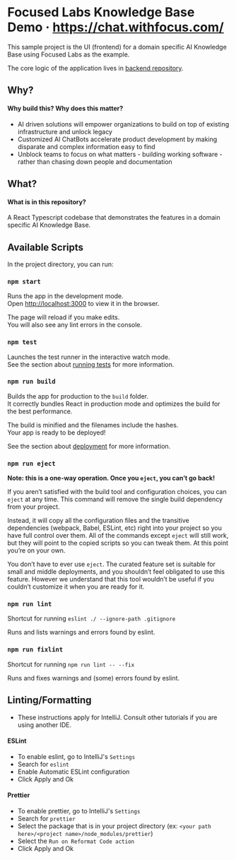 # Focused Labs Knowledge Base Demo · https://chat.withfocus.com/

This sample project is the UI (frontend) for a domain specific AI Knowledge Base using Focused Labs as
the example.

The core logic of the application lives in [backend repository](https://github.com/focused-labs/knowledge-base-demo).

## Why?

#### Why build this? Why does this matter?

- AI driven solutions will empower organizations to build on top of existing infrastructure and unlock legacy
- Customized AI ChatBots accelerate product development by making disparate and complex information easy to find
- Unblock teams to focus on what matters - building working software - rather than chasing down people and documentation

## What?

#### What is in this repository?

A React Typescript codebase that demonstrates the features in a domain specific AI Knowledge Base.

## Available Scripts

In the project directory, you can run:

### `npm start`

Runs the app in the development mode.\
Open [http://localhost:3000](http://localhost:3000) to view it in the browser.

The page will reload if you make edits.\
You will also see any lint errors in the console.

### `npm test`

Launches the test runner in the interactive watch mode.\
See the section about [running tests](https://facebook.github.io/create-react-app/docs/running-tests) for more
information.

### `npm run build`

Builds the app for production to the `build` folder.\
It correctly bundles React in production mode and optimizes the build for the best performance.

The build is minified and the filenames include the hashes.\
Your app is ready to be deployed!

See the section about [deployment](https://facebook.github.io/create-react-app/docs/deployment) for more information.

### `npm run eject`

**Note: this is a one-way operation. Once you `eject`, you can’t go back!**

If you aren’t satisfied with the build tool and configuration choices, you can `eject` at any time. This command will
remove the single build dependency from your project.

Instead, it will copy all the configuration files and the transitive dependencies (webpack, Babel, ESLint, etc) right
into your project so you have full control over them. All of the commands except `eject` will still work, but they will
point to the copied scripts so you can tweak them. At this point you’re on your own.

You don’t have to ever use `eject`. The curated feature set is suitable for small and middle deployments, and you
shouldn’t feel obligated to use this feature. However we understand that this tool wouldn’t be useful if you couldn’t
customize it when you are ready for it.

### `npm run lint`

Shortcut for running `eslint ./ --ignore-path .gitignore`

Runs and lists warnings and errors found by eslint.

### `npm run fixlint`

Shortcut for running `npm run lint -- --fix`

Runs and fixes warnings and (some) errors found by eslint.

## Linting/Formatting

* These instructions apply for IntelliJ. Consult other tutorials if you are using another IDE.

#### ESLint

- To enable eslint, go to IntelliJ's `Settings`
- Search for `eslint`
- Enable Automatic ESLint configuration
- Click Apply and Ok

#### Prettier

- To enable prettier, go to IntelliJ's `Settings`
- Search for `prettier`
- Select the package that is in your project directory (ex: `<your path here>/<project name>/node_modules/prettier`)
- Select the `Run on Reformat Code action`
- Click Apply and Ok
